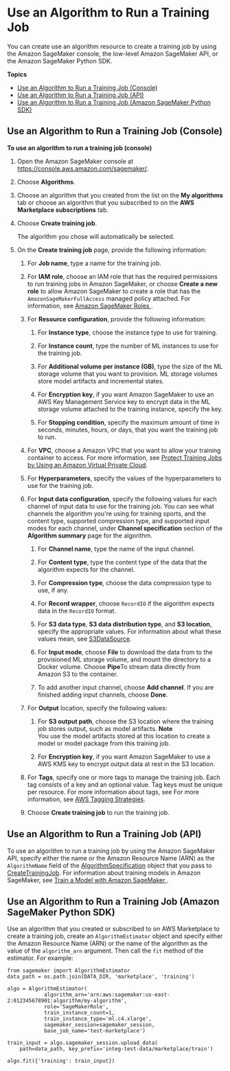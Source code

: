 # Use an Algorithm to Run a Training Job<a name="sagemaker-mkt-algo-train"></a>

You can create use an algorithm resource to create a training job by using the Amazon SageMaker console, the low\-level Amazon SageMaker API, or the Amazon SageMaker Python SDK\.

**Topics**
+ [Use an Algorithm to Run a Training Job \(Console\)](#sagemaker-mkt-algo-train-console)
+ [Use an Algorithm to Run a Training Job \(API\)](#sagemaker-mkt-algo-train-api)
+ [Use an Algorithm to Run a Training Job \(Amazon SageMaker Python SDK\)](#sagemaker-mkt-algo-train-sdk)

## Use an Algorithm to Run a Training Job \(Console\)<a name="sagemaker-mkt-algo-train-console"></a>

**To use an algorithm to run a training job \(console\)**

1. Open the Amazon SageMaker console at [https://console\.aws\.amazon\.com/sagemaker/](https://console.aws.amazon.com/sagemaker/)\.

1. Choose **Algorithms**\.

1. Choose an algorithm that you created from the list on the **My algorithms** tab or choose an algorithm that you subscribed to on the **AWS Marketplace subscriptions** tab\.

1. Choose **Create training job**\.

   The algorithm you chose will automatically be selected\.

1. On the **Create training job** page, provide the following information:

   1. For **Job name**, type a name for the training job\.

   1. For **IAM role**, choose an IAM role that has the required permissions to run training jobs in Amazon SageMaker, or choose **Create a new role** to allow Amazon SageMaker to create a role that has the `AmazonSageMakerFullAccess` managed policy attached\. For information, see [Amazon SageMaker Roles ](sagemaker-roles.md)\.

   1. For **Resource configuration**, provide the following information:

      1. For **Instance type**, choose the instance type to use for training\.

      1. For **Instance count**, type the number of ML instances to use for the training job\.

      1. For **Additional volume per instance \(GB\)**, type the size of the ML storage volume that you want to provision\. ML storage volumes store model artifacts and incremental states\.

      1. For **Encryption key**, if you want Amazon SageMaker to use an AWS Key Management Service key to encrypt data in the ML storage volume attached to the training instance, specify the key\.

      1. For **Stopping condition**, specify the maximum amount of time in seconds, minutes, hours, or days, that you want the training job to run\.

   1. For **VPC**, choose a Amazon VPC that you want to allow your training container to access\. For more information, see [Protect Training Jobs by Using an Amazon Virtual Private Cloud](train-vpc.md)\.

   1. For **Hyperparameters**, specify the values of the hyperparameters to use for the training job\.

   1. For **Input data configuration**, specify the following values for each channel of input data to use for the training job\. You can see what channels the algorithm you're using for training sports, and the content type, supported compression type, and supported input modes for each channel, under **Channel specification** section of the **Algorithm summary** page for the algorithm\.

      1. For **Channel name**, type the name of the input channel\.

      1. For **Content type**, type the content type of the data that the algorithm expects for the channel\.

      1. For **Compression type**, choose the data compression type to use, if any\.

      1. For **Record wrapper**, choose `RecordIO` if the algorithm expects data in the `RecordIO` format\.

      1. For **S3 data type**, **S3 data distribution type**, and **S3 location**, specify the appropriate values\. For information about what these values mean, see [S3DataSource](API_S3DataSource.md)\.

      1. For **Input mode**, choose **File** to download the data from to the provisioned ML storage volume, and mount the directory to a Docker volume\. Choose **Pipe**To stream data directly from Amazon S3 to the container\.

      1. To add another input channel, choose **Add channel**\. If you are finished adding input channels, choose **Done**\.

   1. For **Output** location, specify the following values:

      1. For **S3 output path**, choose the S3 location where the training job stores output, such as model artifacts\.
**Note**  
You use the model artifacts stored at this location to create a model or model package from this training job\.

      1. For **Encryption key**, if you want Amazon SageMaker to use a AWS KMS key to encrypt output data at rest in the S3 location\.

   1. For **Tags**, specify one or more tags to manage the training job\. Each tag consists of a key and an optional value\. Tag keys must be unique per resource\. For more information about tags, see For more information, see [AWS Tagging Strategies](https://aws.amazon.com/answers/account-management/aws-tagging-strategies/)\.

   1. Choose **Create training job** to run the training job\.

## Use an Algorithm to Run a Training Job \(API\)<a name="sagemaker-mkt-algo-train-api"></a>

To use an algorithm to run a training job by using the Amazon SageMaker API, specify either the name or the Amazon Resource Name \(ARN\) as the `AlgorithmName` field of the [AlgorithmSpecification](API_AlgorithmSpecification.md) object that you pass to [CreateTrainingJob](API_CreateTrainingJob.md)\. For information about training models in Amazon SageMaker, see [Train a Model with Amazon SageMaker ](how-it-works-training.md)\.

## Use an Algorithm to Run a Training Job \(Amazon SageMaker Python SDK\)<a name="sagemaker-mkt-algo-train-sdk"></a>

Use an algorithm that you created or subscribed to on AWS Marketplace to create a training job, create an `AlgorithmEstimator` object and specify either the Amazon Resource Name \(ARN\) or the name of the algorithm as the value of the `algorithm_arn` argument\. Then call the `fit` method of the estimator\. For example:

```
from sagemaker import AlgorithmEstimator
data_path = os.path.join(DATA_DIR, 'marketplace', 'training')

algo = AlgorithmEstimator(
            algorithm_arn='arn:aws:sagemaker:us-east-2:012345678901:algorithm/my-algorithm',
            role='SageMakerRole',
            train_instance_count=1,
            train_instance_type='ml.c4.xlarge',
            sagemaker_session=sagemaker_session,
            base_job_name='test-marketplace')

train_input = algo.sagemaker_session.upload_data(
    path=data_path, key_prefix='integ-test-data/marketplace/train')

algo.fit({'training': train_input})
```